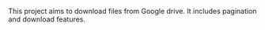 This project aims to download files from Google drive. It includes pagination and download features.

